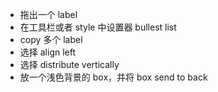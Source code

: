 - 拖出一个 label
- 在工具栏或者 style 中设置器 bullest list
- copy 多个 label
- 选择 align left
- 选择 distribute vertically
- 放一个浅色背景的 box，并将 box send to back